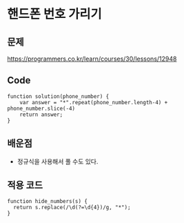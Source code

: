 핸드폰 번호 가리기
===

문제
---
https://programmers.co.kr/learn/courses/30/lessons/12948

Code
---
```
function solution(phone_number) {
    var answer = "*".repeat(phone_number.length-4) + phone_number.slice(-4)
    return answer;
}
```

배운점
---
 - 정규식을 사용해서 풀 수도 있다.
 
적용 코드
---
```
function hide_numbers(s) {
  return s.replace(/\d(?=\d{4})/g, "*");
}
```
